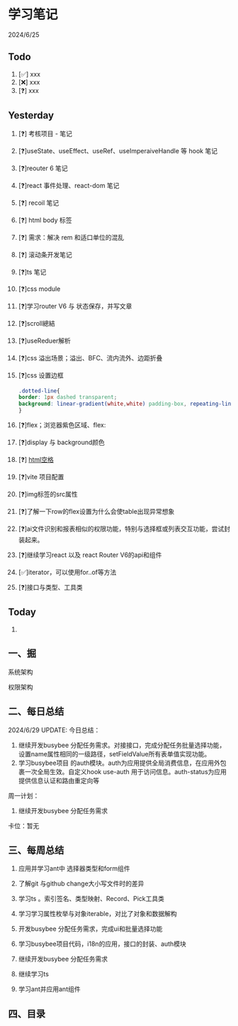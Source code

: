 # 学习笔记

2024/6/25



## Todo

1. [✅] xxx
2. [❌] xxx
3. [❓] xxx



## Yesterday

1. [❓] 考核项目 - 笔记

2. [❓]useState、useEffect、useRef、useImperaiveHandle 等 hook 笔记

3. [❓]reouter 6 笔记

4. [❓]react 事件处理、react-dom 笔记

5. [❓] recoil 笔记

6. [❓] html body 标签

7. [❓] 需求：解决 rem 和适口单位的混乱

8. [❓] 滚动条开发笔记

9. [❓]ts 笔记

10. [❓]css module

11. [❓]学习router V6 与 状态保存，并写文章

12. [❓]scroll總結

13. [❓]useReduer解析

14. [❓]css 溢出场景；溢出、BFC、流内流外、边距折叠

15. [❓]css 设置边框

    ~~~css
    .dotted-line{    
    border: 1px dashed transparent;    
    background: linear-gradient(white,white) padding-box, repeating-linear-gradient(-45deg,#ccc 0, #ccc .25em,white 0,white .75em);
    }
    
    ~~~

16. [❓]flex；浏览器紫色区域、flex:

17. [❓]display 与 background颜色

18. [❓] [html空格](https://blog.csdn.net/wuzhiyue2/article/details/117990898)

19. [❓]vite 项目配置

20. [❓]img标签的src属性

21. [❓]了解一下row的flex设置为什么会使table出现异常想象

22. [❓]ai文件识别和报表相似的权限功能，特别与选择框或列表交互功能，尝试封装起来。

23. [❓]继续学习react 以及 react Router V6的api和组件

24. [✅]iterator，可以使用for..of等方法

25. [❓]接口与类型、工具类



## Today

1. 



## 一、掘

系统架构

权限架构



## 二、每日总结

2024/6/29 UPDATE:
今日总结：

1. 继续开发busybee 分配任务需求。对接接口，完成分配任务批量选择功能，设置name属性相同的一级路径，setFieldValue所有表单值实现功能。
1. 学习busybee项目 的auth模块。auth为应用提供全局消费信息，在应用外包裹一次全局生效。自定义hook use-auth 用于访问信息。auth-status为应用提供信息认证和路由重定向等




周一计划：

1. 继续开发busybee 分配任务需求



卡位：暂无



## 三、每周总结

1. 应用并学习ant中 选择器类型和form组件
1. 了解git 与github change大小写文件时的差异
1. 学习ts 。索引签名、类型映射、Record、Pick工具类
1. 学习学习属性枚举与对象iterable，对比了对象和数据解构
1. 开发busybee 分配任务需求，完成ui和批量选择功能
1. 学习busybee项目代码，i18n的应用，接口的封装、auth模块



1. 继续开发busybee 分配任务需求

2. 继续学习ts

3. 学习ant并应用ant组件



## 四、目录

